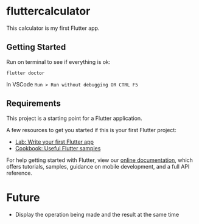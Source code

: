 # fluttercalculator

This calculator is my first Flutter app.

## Getting Started

Run on terminal to see if everything is ok:

```
flutter doctor
```

In VSCode
`Run > Run without debugging OR CTRL F5`

## Requirements

This project is a starting point for a Flutter application.

A few resources to get you started if this is your first Flutter project:

- [Lab: Write your first Flutter app](https://flutter.dev/docs/get-started/codelab)
- [Cookbook: Useful Flutter samples](https://flutter.dev/docs/cookbook)

For help getting started with Flutter, view our
[online documentation](https://flutter.dev/docs), which offers tutorials,
samples, guidance on mobile development, and a full API reference.

# Future

- Display the operation being made and the result at the same time
